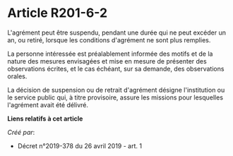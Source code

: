 # Article R201-6-2

L'agrément peut être suspendu, pendant une durée qui ne peut excéder un an, ou retiré, lorsque les conditions d'agrément ne
sont plus remplies.

La personne intéressée est préalablement informée des motifs et de la nature des mesures envisagées et mise en mesure de
présenter des observations écrites, et le cas échéant, sur sa demande, des observations orales.

La décision de suspension ou de retrait d'agrément désigne l'institution ou le service public qui, à titre provisoire, assure
les missions pour lesquelles l'agrément avait été délivré.

**Liens relatifs à cet article**

_Créé par_:

  - Décret n°2019-378 du 26 avril 2019 - art. 1
